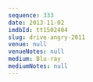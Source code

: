 ```yaml
---
sequence: 333
date: 2013-11-02
imdbId: tt1502404
slug: drive-angry-2011
venue: null
venueNotes: null
medium: Blu-ray
mediumNotes: null
---
```

